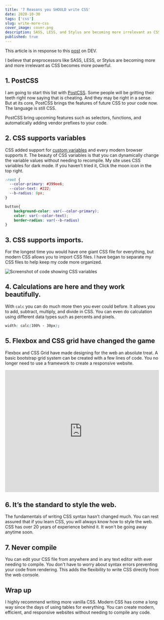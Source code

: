 ```yaml
---
title: '7 Reasons you SHOULD write CSS'
date: 2020-10-30
tags: ['css']
slug: write-more-css
cover_image: cover.png
description: SASS, LESS, and Stylus are becoming more irrelevant as CSS becomes more powerful.
published: true
---
```


This article is in response to this [post](https://dev.to/workflo30292556/10-reasons-why-you-should-stop-writing-css-203c) on DEV.

I believe that preprocessors like SASS, LESS, or Stylus are becoming more and more irrelevant as CSS becomes more powerful.


## 1. PostCSS

I am going to start this list with [PostCSS](https://postCSS.org). Some people will be gritting their teeth right now saying that is cheating. And they may be right in a sense. But at its core, PostCSS brings the features of future CSS to your code now. The language is still CSS. 

PostCSS bring upcoming features such as selectors, functions, and automatically adding vendor prefixes to your code.

## 2. CSS supports variables 

CSS added support for [custom variables](https://developer.mozilla.org/en-US/docs/Web/CSS/Using_CSS_custom_properties) and every modern browser supports it. The beauty of CSS variables is that you can dynamically change the variable values without needing to recompile. My site uses CSS variables for dark mode. If you haven’t tried it, Click the moon icon in the top right. 


```CSS
:root {
  --color-primary: #399ee6;
  --color-text: #222;
  --b-radius: 8px;
}

button{
    background-color: var(--color-primary);
    color: var(--color-text);
    border-radius: var(--b-radius)
}

```

## 3. CSS supports imports.
For the longest time you would have one giant CSS file for everything, but modern CSS allows you to import CSS files. I have began to separate my CSS files to help keep my code more organized. 

![Screenshot of code showing CSS variables ](css-vars.png)

## 4. Calculations are here and they work beautifully. 

With `calc` you can do much more then you ever could before. It allows you to add, subtract, multiply, and divide in CSS. You can even do calculation using different data types such as percents and pixels.

```CSS
width: calc(100% - 30px);
```

## 5. Flexbox and CSS grid have changed the game

Flexbox and CSS Grid have made designing for the web an absolute treat.  A basic bootstrap grid system can be created with a few lines of code. You no longer need to use a framework to create a responsive website.

<iframe height="400" style="width: 100%;" scrolling="no" title="CSS Grid - Holy Grail 2" src="https://codepen.io/geoffgraham/embed/rjrLXB?height=338&theme-id=dark&default-tab=css,result" frameborder="no" loading="lazy" allowtransparency="true" allowfullscreen="true">
  See the Pen <a href='https://codepen.io/geoffgraham/pen/rjrLXB'>CSS Grid - Holy Grail 2</a> by Geoff Graham
  (<a href='https://codepen.io/geoffgraham'>@geoffgraham</a>) on <a href='https://codepen.io'>CodePen</a>.
</iframe>

## 6. It’s the standard to style the web. 

The fundamentals of writing CSS syntax hasn’t changed much. You can rest assured that if you learn CSS, you will always know how to style the web. CSS has over 20 years of experience behind it. It won't be going away anytime soon.



## 7. Never compile 

You can edit your CSS file from anywhere and in any text editor with ever needing to compile. You don't have to worry about syntax errors preventing your code from rendering. This adds the flexibility to write CSS directly from the web console. 



## Wrap up

I highly recommend writing more vanilla CSS. Modern CSS has come a long way since the days of using tables for everything. You can create modern, efficient, and responsive websites without needing to compile any code.  